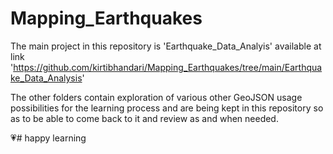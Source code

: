 # Mapping_Earthquakes

The main project in this repository is 'Earthquake_Data_Analyis' available at link 
'https://github.com/kirtibhandari/Mapping_Earthquakes/tree/main/Earthquake_Data_Analysis'

The other folders contain exploration of various other GeoJSON usage possibilities for the learning process and are being kept in this repository so as to be able to come back to it and review as and when needed.

:heartpulse:# happy learning